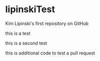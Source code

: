 # lipinskiTest
Kim Lipinski's first repository on GitHub

this is a test

this is a second test

this is additional code to test a pull request
